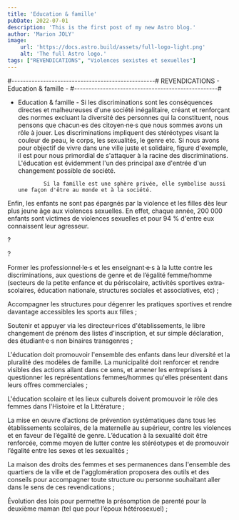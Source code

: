 ```yaml
---
title: 'Education & famille'
pubDate: 2022-07-01
description: 'This is the first post of my new Astro blog.'
author: 'Marion JOLY'
image:
    url: 'https://docs.astro.build/assets/full-logo-light.png'
    alt: 'The full Astro logo.'
tags: ["REVENDICATIONS", "Violences sexistes et sexuelles"]
---
```

#--------------------------------------------------#
REVENDICATIONS - Education & famille -
#--------------------------------------------------#
- Education & famille -
               Si les discriminations sont les conséquences directes et malheureuses d'une société inégalitaire, créant et renforçant des normes excluant la diversité des personnes qui la constituent, nous pensons que chacun·es des citoyen·ne·s que nous sommes avons un rôle à jouer. Les discriminations impliquent des stéréotypes visant la couleur de peau, le corps, les sexualités, le genre etc. Si nous avons pour objectif de vivre dans une ville juste et solidaire, figure d'exemple, il est pour nous primordial de s'attaquer à la racine des discriminations. L'éducation est évidemment l'un des principal axe d'entrée d'un changement possible de société.

              Si la famille est une sphère privée, elle symbolise aussi une façon d'être au monde et à la société.

Enfin, les enfants ne sont pas épargnés par la violence et les filles dès leur plus jeune âge aux violences sexuelles. En effet, chaque année, 200 000 enfants sont victimes de violences sexuelles et pour 94 % d'entre eux connaissent leur agresseur.

 


?

 

?

Former les professionnel·le·s et les enseignant·e·s à la lutte contre les discriminations, aux questions de genre et de l’égalité femme/homme (secteurs de la petite enfance et du périscolaire, activités sportives extra-scolaires, éducation nationale, structures sociales et associatives, etc) ;

Accompagner les structures pour dégenrer les pratiques sportives et rendre davantage accessibles les sports aux filles ;

Soutenir et appuyer via les directeur·rices d'établissements, le libre changement de prénom des listes d'inscription, et sur simple déclaration, des étudiant·e·s non binaires transgenres ;

L'éducation doit promouvoir l'ensemble des enfants dans leur diversité et la pluralité des modèles de famille. La municipalité doit renforcer et rendre visibles des actions allant dans ce sens, et amener les entreprises à questionner les représentations femmes/hommes qu'elles présentent dans leurs offres commerciales ;

L'éducation scolaire et les lieux culturels doivent promouvoir le rôle des femmes dans l'Histoire et la Littérature ;

La mise en œuvre d’actions de prévention systématiques dans tous les établissements scolaires, de la maternelle au supérieur, contre les violences et en faveur de l’égalité de genre. L’éducation à la sexualité doit être renforcée, comme moyen de lutter contre les stéréotypes et de promouvoir l’égalité entre les sexes et les sexualités ;

La maison des droits des femmes et ses permanences dans l'ensemble des quartiers de la ville et de l'agglomération proposera des outils et des conseils pour accompagner toute structure ou personne souhaitant aller dans le sens de ces revendications ;

Évolution des lois pour permettre la présomption de parenté pour la deuxième maman (tel que pour l’époux hétérosexuel) ;
